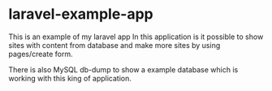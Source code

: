 # laravel-example-app
 This is an example of my laravel app
In this application is it possible to show sites with content from database 
and make more sites by using pages/create form.

There is also MySQL db-dump to show a example database which is working with this king of application.
